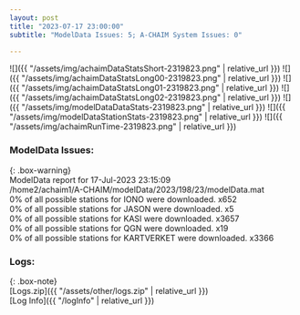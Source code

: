 ```yaml
---
layout: post
title: "2023-07-17 23:00:00"
subtitle: "ModelData Issues: 5; A-CHAIM System Issues: 0"

---
```


![]({{ "/assets/img/achaimDataStatsShort-2319823.png" | relative_url }})
![]({{ "/assets/img/achaimDataStatsLong00-2319823.png" | relative_url }})
![]({{ "/assets/img/achaimDataStatsLong01-2319823.png" | relative_url }})
![]({{ "/assets/img/achaimDataStatsLong02-2319823.png" | relative_url }})
![]({{ "/assets/img/modelDataDataStats-2319823.png" | relative_url }})
![]({{ "/assets/img/modelDataStationStats-2319823.png" | relative_url }})
![]({{ "/assets/img/achaimRunTime-2319823.png" | relative_url }})


### ModelData Issues:  
  
{: .box-warning}  
 ModelData report for 17-Jul-2023 23:15:09   
 /home2/achaim1/A-CHAIM/modelData/2023/198/23/modelData.mat   
 0% of all possible stations for IONO were downloaded. x652   
 0% of all possible stations for JASON were downloaded. x5   
 0% of all possible stations for KASI were downloaded. x3657   
 0% of all possible stations for QGN were downloaded. x19   
 0% of all possible stations for KARTVERKET were downloaded. x3366   
  


### Logs:  
  
{: .box-note}  
[Logs.zip]({{ "/assets/other/logs.zip" | relative_url }})  
[Log Info]({{ "/logInfo" | relative_url }})  

